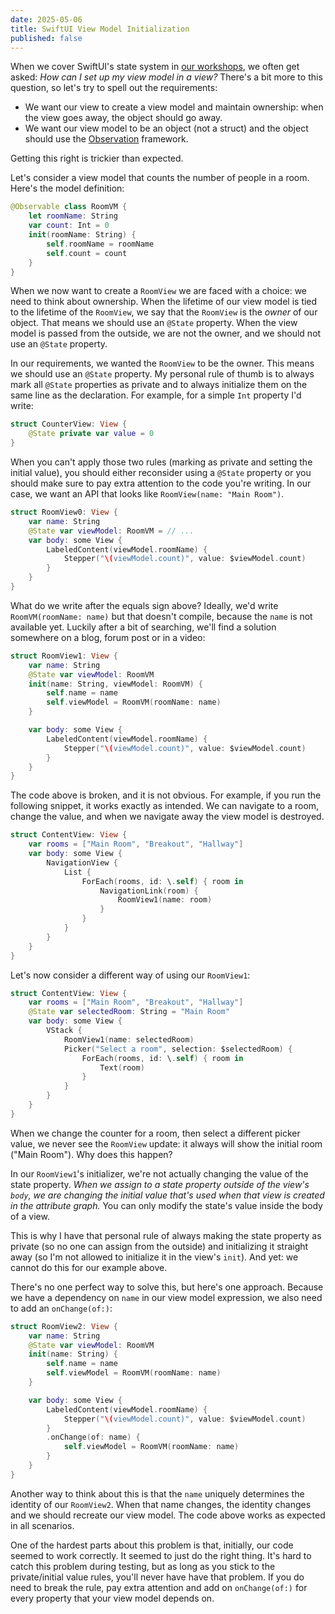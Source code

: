 ```yaml
---
date: 2025-05-06
title: SwiftUI View Model Initialization
published: false
---
```


When we cover SwiftUI's state system in [our workshops](https://www.swiftuifieldguide.com/workshops/), we often get asked: *How can I set up my view model in a view?* There's a bit more to this question, so let's try to spell out the requirements:

- We want our view to create a view model and maintain ownership: when the view goes away, the object should go away.
- We want our view model to be an object (not a struct) and the object should use the [Observation](https://developer.apple.com/documentation/observation) framework.

Getting this right is trickier than expected.

Let's consider a view model that counts the number of people in a room. Here's the model definition:

```swift
@Observable class RoomVM {
    let roomName: String
    var count: Int = 0
    init(roomName: String) {
        self.roomName = roomName
        self.count = count
    }
}
```

When we now want to create a `RoomView` we are faced with a choice: we need to think about ownership. When the lifetime of our view model is tied to the lifetime of the `RoomView`, we say that the `RoomView` is the *owner* of our object. That means we should use an `@State` property. When the view model is passed from the outside, we are not the owner, and we should not use an `@State` property.

In our requirements, we wanted the `RoomView` to be the owner. This means we should use an `@State` property. My personal rule of thumb is to always mark all `@State` properties as private and to always initialize them on the same line as the declaration. For example, for a simple `Int` property I'd write:

```swift
struct CounterView: View {
    @State private var value = 0
}
```

When you can't apply those two rules (marking as private and setting the initial value), you should either reconsider using a `@State` property or you should make sure to pay extra attention to the code you're writing. In our case, we want an API that looks like `RoomView(name: "Main Room")`.

```swift
struct RoomView0: View {
    var name: String
    @State var viewModel: RoomVM = // ...
    var body: some View {
        LabeledContent(viewModel.roomName) {
            Stepper("\(viewModel.count)", value: $viewModel.count)
        }
    }
}
```

What do we write after the equals sign above? Ideally, we'd write `RoomVM(roomName: name)` but that doesn't compile, because the `name` is not available yet. Luckily after a bit of searching, we'll find a solution somewhere on a blog, forum post or in a video:

```swift
struct RoomView1: View {
    var name: String
    @State var viewModel: RoomVM
    init(name: String, viewModel: RoomVM) {
        self.name = name
        self.viewModel = RoomVM(roomName: name)
    }

    var body: some View {
        LabeledContent(viewModel.roomName) {
            Stepper("\(viewModel.count)", value: $viewModel.count)
        }
    }
}
```

The code above is broken, and it is not obvious. For example, if you run the following snippet, it works exactly as intended. We can navigate to a room, change the value, and when we navigate away the view model is destroyed.

```swift
struct ContentView: View {
    var rooms = ["Main Room", "Breakout", "Hallway"]
    var body: some View {
        NavigationView {
            List {
                ForEach(rooms, id: \.self) { room in
                    NavigationLink(room) {
                        RoomView1(name: room)
                    }
                }
            }
        }
    }
}
```

Let's now consider a different way of using our `RoomView1`:

```swift
struct ContentView: View {
    var rooms = ["Main Room", "Breakout", "Hallway"]
    @State var selectedRoom: String = "Main Room"
    var body: some View {
        VStack {
            RoomView1(name: selectedRoom)
            Picker("Select a room", selection: $selectedRoom) {
                ForEach(rooms, id: \.self) { room in
                    Text(room)
                }
            }
        }
    }
}
```

When we change the counter for a room, then select a different picker value, we never see the `RoomView` update: it always will show the initial room ("Main Room"). Why does this happen?

In our `RoomView1`'s initializer, we're not actually changing the value of the state property. *When we assign to a state property outside of the view's `body`, we are changing the initial value that's used when that view is created in the attribute graph.* You can only modify the state's value inside the body of a view.

This is why I have that personal rule of always making the state property as private (so no one can assign from the outside) and initializing it straight away (so I'm not allowed to initialize it in the view's `init`). And yet: we cannot do this for our example above. 

There's no one perfect way to solve this, but here's one approach. Because we have a dependency on `name` in our view model expression, we also need to add an `onChange(of:)`:

```swift
struct RoomView2: View {
    var name: String
    @State var viewModel: RoomVM
    init(name: String) {
        self.name = name
        self.viewModel = RoomVM(roomName: name)
    }

    var body: some View {
        LabeledContent(viewModel.roomName) {
            Stepper("\(viewModel.count)", value: $viewModel.count)
        }
        .onChange(of: name) {
            self.viewModel = RoomVM(roomName: name)
        }
    }
}
```

Another way to think about this is that the `name` uniquely determines the identity of our `RoomView2`. When that name changes, the identity changes and we should recreate our view model. The code above works as expected in all scenarios.

One of the hardest parts about this problem is that, initially, our code seemed to work correctly. It seemed to just do the right thing. It's hard to catch this problem during testing, but as long as you stick to the private/initial value rules, you'll never have have that problem. If you do need to break the rule, pay extra attention and add on `onChange(of:)` for every property that your view model depends on.
